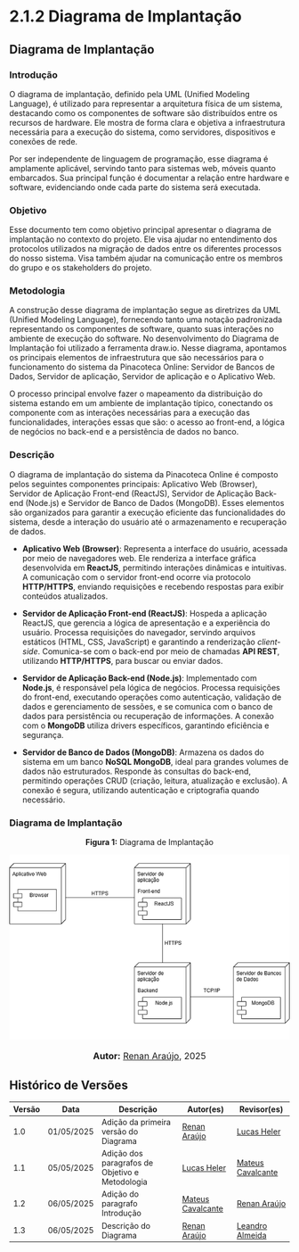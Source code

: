 # 2.1.2 Diagrama de Implantação

## Diagrama de Implantação

### Introdução

O diagrama de implantação, definido pela UML (Unified Modeling Language), é utilizado para representar a arquitetura física de um sistema, destacando como os componentes de software são distribuídos entre os recursos de hardware. Ele mostra de forma clara e objetiva a infraestrutura necessária para a execução do sistema, como servidores, dispositivos e conexões de rede.

Por ser independente de linguagem de programação, esse diagrama é amplamente aplicável, servindo tanto para sistemas web, móveis quanto embarcados. Sua principal função é documentar a relação entre hardware e software, evidenciando onde cada parte do sistema será executada.

### Objetivo

Esse documento tem como objetivo principal apresentar o diagrama de implantação no contexto do projeto. Ele visa ajudar no entendimento dos protocolos utilizados na migração de dados entre os diferentes processos do nosso sistema. Visa também ajudar na comunicação entre os membros do grupo e os stakeholders do projeto.

### Metodologia

A construção desse diagrama de implantação segue as diretrizes da UML (Unified Modeling Language), fornecendo tanto uma notação padronizada representando os componentes de software, quanto suas interações no ambiente de execução do software. No desenvolvimento do Diagrama de Implantação foi utilizado a ferramenta draw.io. Nesse diagrama, apontamos os principais elementos de infraestrutura que são necessários para o funcionamento do sistema da Pinacoteca Online: Servidor de Bancos de Dados, Servidor de aplicação, Servidor de aplicação e o Aplicativo Web.

O processo principal envolve fazer o mapeamento da distribuição do sistema estando em um ambiente de implantação típico, conectando os componente com as interações necessárias para a execução das funcionalidades, interações essas que são: o acesso ao front-end, a lógica de negócios no back-end e a persistência de dados no banco.

### Descrição

O diagrama de implantação do sistema da Pinacoteca Online é composto pelos seguintes componentes principais: Aplicativo Web (Browser), Servidor de Aplicação Front-end (ReactJS), Servidor de Aplicação Back-end (Node.js) e Servidor de Banco de Dados (MongoDB). Esses elementos são organizados para garantir a execução eficiente das funcionalidades do sistema, desde a interação do usuário até o armazenamento e recuperação de dados.

- **Aplicativo Web (Browser)**: Representa a interface do usuário, acessada por meio de navegadores web. Ele renderiza a interface gráfica desenvolvida em **ReactJS**, permitindo interações dinâmicas e intuitivas. A comunicação com o servidor front-end ocorre via protocolo **HTTP/HTTPS**, enviando requisições e recebendo respostas para exibir conteúdos atualizados.

- **Servidor de Aplicação Front-end (ReactJS)**: Hospeda a aplicação ReactJS, que gerencia a lógica de apresentação e a experiência do usuário. Processa requisições do navegador, servindo arquivos estáticos (HTML, CSS, JavaScript) e garantindo a renderização _client-side_. Comunica-se com o back-end por meio de chamadas **API REST**, utilizando **HTTP/HTTPS**, para buscar ou enviar dados.

- **Servidor de Aplicação Back-end (Node.js)**: Implementado com **Node.js**, é responsável pela lógica de negócios. Processa requisições do front-end, executando operações como autenticação, validação de dados e gerenciamento de sessões, e se comunica com o banco de dados para persistência ou recuperação de informações. A conexão com o **MongoDB** utiliza drivers específicos, garantindo eficiência e segurança.

- **Servidor de Banco de Dados (MongoDB)**: Armazena os dados do sistema em um banco **NoSQL MongoDB**, ideal para grandes volumes de dados não estruturados. Responde às consultas do back-end, permitindo operações CRUD (criação, leitura, atualização e exclusão). A conexão é segura, utilizando autenticação e criptografia quando necessário.

### Diagrama de Implantação

<div style="text-align: center;"> <b>Figura 1:</b> Diagrama de Implantação</div>

<div style="text-align: center;"> 

![DiagramaImplantacaoV1](assets/images/implantaçãov1.png)

</div>

<div style="text-align: center;">
      <font size="3"><p style="text-align: center"><b>Autor:</b> <a href="https://github.com/renantfm4">Renan Araújo</a>, 2025</p></font>
</div>

## Histórico de Versões

| Versão | Data       | Descrição                                       | Autor(es)                                            | Revisor(es)                                          |
| ------ | ---------- | ----------------------------------------------- | ---------------------------------------------------- | ---------------------------------------------------- |
| 1.0    | 01/05/2025 | Adição da primeira versão do Diagrama           | [Renan Araújo](https://github.com/renantfm4)         | [Lucas Heler](https://github.com/Akaeboshi)          |
| 1.1    | 05/05/2025 | Adição dos paragrafos de Objetivo e Metodologia | [Lucas Heler](https://github.com/Akaeboshi)          | [Mateus Cavalcante](https://github.com/mateuscavati) |
| 1.2    | 06/05/2025 | Adição do paragrafo Introdução                  | [Mateus Cavalcante](https://github.com/mateuscavati) | [Renan Araújo](https://github.com/renantfm4)         |
| 1.3    | 06/05/2025 | Descrição do Diagrama                           | [Renan Araújo](https://github.com/renantfm4)         | [Leandro Almeida](https://github.com/LeanArs)        |


